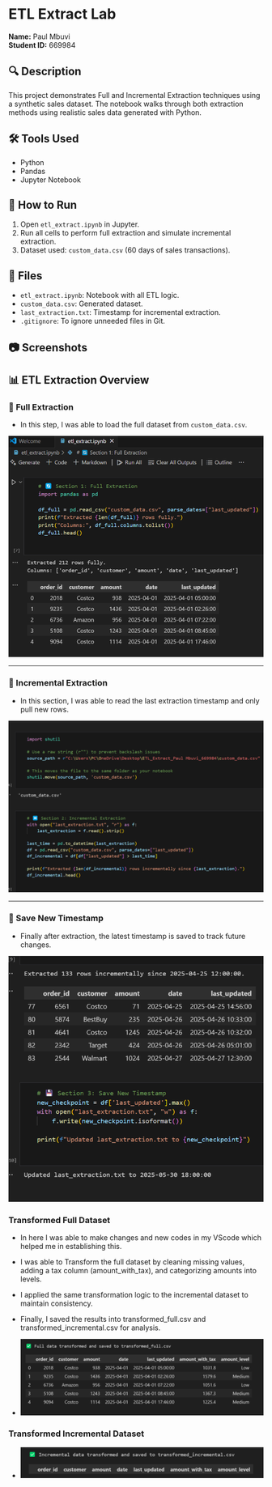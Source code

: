 # ETL Extract Lab

**Name:** Paul Mbuvi  
**Student ID:** 669984  

## 🔍 Description
This project demonstrates Full and Incremental Extraction techniques using a synthetic sales dataset. The notebook walks through both extraction methods using realistic sales data generated with Python.

## 🛠️ Tools Used
- Python
- Pandas
- Jupyter Notebook

## 🚀 How to Run
1. Open `etl_extract.ipynb` in Jupyter.
2. Run all cells to perform full extraction and simulate incremental extraction.
3. Dataset used: `custom_data.csv` (60 days of sales transactions).

## 📁 Files
- `etl_extract.ipynb`: Notebook with all ETL logic.
- `custom_data.csv`: Generated dataset.
- `last_extraction.txt`: Timestamp for incremental extraction.
- `.gitignore`: To ignore unneeded files in Git.

## 📷 Screenshots
## 📊 ETL Extraction Overview

### 🧾 Full Extraction
- In this step, I was able to load the full dataset from `custom_data.csv`.

![Full Extraction](full_extraction.png)

---

### 🔁 Incremental Extraction
- In this section, I was able to read the last extraction timestamp and only pull new rows.

![Incremental Extraction](incremental_extraction.png)

---

### 💾 Save New Timestamp
- Finally after extraction, the latest timestamp is saved to track future changes.

![Save Timestamp](save_timestamp.png)

### Transformed Full Dataset

- In here I was able to make changes and new codes in my VScode which helped me in establishing this.
- I was able to Transform the full dataset by cleaning missing values, adding a tax column (amount_with_tax), and categorizing amounts into levels.
- I applied the same transformation logic to the incremental dataset to maintain consistency.
- Finally, I saved the results into transformed_full.csv and transformed_incremental.csv for analysis.
  
- ![Transformed Full](transformed_full.png)

### Transformed Incremental Dataset

- ![Transformed Incremental](transformed_incremental.png)
